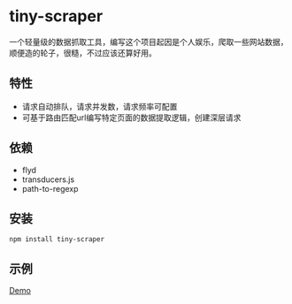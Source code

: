 # tiny-scraper
一个轻量级的数据抓取工具，编写这个项目起因是个人娱乐，爬取一些网站数据，顺便造的轮子，很糙，不过应该还算好用。


## 特性
* 请求自动排队，请求并发数，请求频率可配置
* 可基于路由匹配url编写特定页面的数据提取逻辑，创建深层请求

## 依赖
* flyd
* transducers.js
* path-to-regexp

## 安装
```
npm install tiny-scraper
```

## 示例
[Demo](./example/example.js)